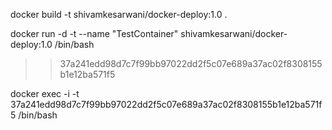 docker build -t shivamkesarwani/docker-deploy:1.0 .

docker run -d -t --name "TestContainer" shivamkesarwani/docker-deploy:1.0 /bin/bash
>> 37a241edd98d7c7f99bb97022dd2f5c07e689a37ac02f8308155b1e12ba571f5

docker exec -i -t 37a241edd98d7c7f99bb97022dd2f5c07e689a37ac02f8308155b1e12ba571f5 /bin/bash